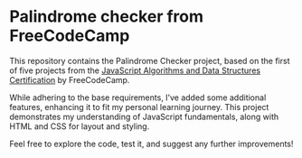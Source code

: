 <h1>Palindrome checker from FreeCodeCamp</h1>
<p>This repository contains the Palindrome Checker project, based on the first of five projects from the <a href="https://www.freecodecamp.org/learn/javascript-algorithms-and-data-structures-v8/">JavaScript Algorithms and Data Structures Certification</a> by FreeCodeCamp.</p>
<p>While adhering to the base requirements, I’ve added some additional features, enhancing it to fit my personal learning journey. This project demonstrates my understanding of JavaScript fundamentals, along with HTML and CSS for layout and styling.</p>
<p> Feel free to explore the code, test it, and suggest any further improvements!</p>
